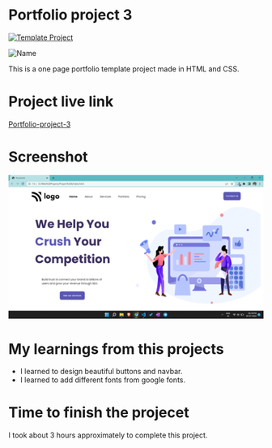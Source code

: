 # Portfolio project 3

[![Template Project](https://img.shields.io/badge/Technologies%20-HTML%2FCSS-brightgreen)](http://www.gnu.org/licenses/agpl-3.0)

![Name](https://img.shields.io/badge/Dhrumil-Bhut-success)

This is a one page portfolio template project made in HTML and CSS.

# Project live link

[Portfolio-project-3](https://tranquil-bombolone-400b7b.netlify.app)

# Screenshot

![Screenshot](./4.png)

# My learnings from this projects

- I learned to design beautiful buttons and navbar.
- I learned to add different fonts from google fonts.

# Time to finish the projecet

I took about 3 hours approximately to complete this project.
